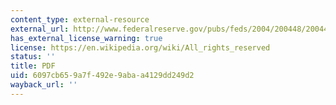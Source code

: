 ```yaml
---
content_type: external-resource
external_url: http://www.federalreserve.gov/pubs/feds/2004/200448/200448pap.pdf
has_external_license_warning: true
license: https://en.wikipedia.org/wiki/All_rights_reserved
status: ''
title: PDF
uid: 6097cb65-9a7f-492e-9aba-a4129dd249d2
wayback_url: ''
---
```


